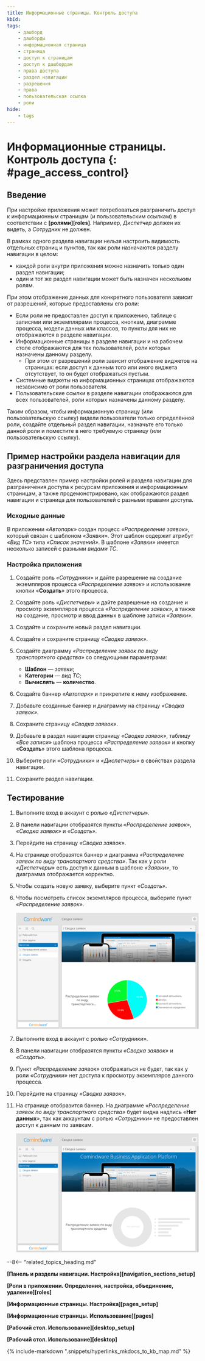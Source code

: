 ```yaml
---
title: Информационные страницы. Контроль доступа
kbId:
tags:
    - дашборд
    - дашборды
    - информационная страница
    - страница
    - доступ к страницам
    - доступ к дашбордам
    - права доступа
    - раздел навигации
    - разрешения
    - права
    - пользовательская ссылка
    - роли
hide:
    - tags
---
```


# Информационные страницы. Контроль доступа {: #page_access_control}

## Введение

При настройке приложения может потребоваться разграничить доступ к информационным страницам (и пользовательским ссылкам) в соответствии с **[ролями][roles]**. Например, _Диспетчер_ должен их видеть, а _Сотрудник_ не должен.

В рамках одного раздела навигации нельзя настроить видимость отдельных страниц и пунктов, так как роли назначаются разделу навигации в целом:

- каждой роли внутри приложения можно назначить только один раздел навигации;
- один и тот же раздел навигации может быть назначен нескольким ролям.

При этом отображение данных для конкретного пользователя зависит от разрешений, которые предоставлены его роли:

- Если роли не предоставлен доступ к приложению, таблице с записями или экземплярами процесса, кнопкам, диаграмме процесса, модели данных или классов, то пункты для них не отображаются в разделе навигации.
- Информационные страницы в разделе навигации и на рабочем столе отображаются для тех пользователей, роли которых назначены данному разделу.
    - При этом от разрешений роли зависит отображение виджетов на страницах: если доступ к данным того или иного виджета отсутствует, то он будет отображаться пустым.
- Системные виджеты на информационных страницах отображаются независимо от роли пользователя.
- Пользовательские ссылки в разделе навигации отображаются для всех пользователей, роли которых назначены данному разделу.

Таким образом, чтобы информационную страницу (или пользовательскую ссылку) видели пользователи только определённой роли, создайте отдельный раздел навигации, назначьте его только данной роли и поместите в него требуемую страницу (или пользовательскую ссылку).

## Пример настройки раздела навигации для разграничения доступа

Здесь представлен пример настройки ролей и раздела навигации для разграничения доступа к ресурсам приложения и информационным страницам, а также продемонстрировано, как отображаются раздел навигации и страница для пользователей с разными правами доступа.

### Исходные данные

В приложении _«Автопарк»_ создан процесс _«Распределение заявок»_, который связан с шаблоном _«Заявки»_. Этот шаблон содержит атрибут _«Вид ТС»_ типа _«Список значений»_. В шаблоне _«Заявки»_ имеется несколько записей с разными _видами ТС_.

### Настройка приложения

1. Создайте роль _«Сотрудники»_ и дайте разрешение на создание экземпляров процесса _«Распределение заявок»_ и использование кнопки «**Создать**» этого процесса.
2. Создайте роль _«Диспетчеры»_ и дайте разрешение на создание и просмотр экземпляров процесса _«Распределение заявок»_, а также на создание, просмотр и ввод данных в шаблоне записи _«Заявки»_.
3. Создайте и сохраните новый раздел навигации.
4. Создайте и сохраните страницу _«Сводка заявок»_.
5. Создайте диаграмму _«Распределение заявок по виду транспортного средства»_ со следующими параметрами:

    - **Шаблон** — _заявки_;
    - **Категории** — _вид ТС_;
    - **Вычислять** — **количество**.

6. Создайте баннер _«Автопарк»_ и прикрепите к нему изображение.
7. Добавьте созданные баннер и диаграмму на страницу _«Сводка заявок»_.
8. Сохраните страницу _«Сводка заявок»_.
9. Добавьте в раздел навигации страницу _«Сводка заявок»_, таблицу _«Все записи»_ шаблона процесса _«Распределение заявок»_ и кнопку «**Создать**» этого шаблона процесса.
10. Выберите роли _«Сотрудники»_ и _«Диспетчеры»_ в свойствах раздела навигации.
11. Сохраните раздел навигации.

## Тестирование

1. Выполните вход в аккаунт с ролью _«Диспетчеры»_.
2. В панели навигации отобразятся пункты _«Распределение заявок»_, _«Сводка заявок»_ и _«Создать»_.
3. Перейдите на страницу _«Сводка заявок»_.
4. На странице отобразятся баннер и диаграмма _«Распределение заявок по виду транспортного средства»_. Так как у роли _«Диспетчеры»_ есть доступ к данным в шаблоне _«Заявки»_, то диаграмма отображается корректно.
5. Чтобы создать новую заявку, выберите пункт _«Создать»_.
6. Чтобы посмотреть список экземпляров процесса, выберите пункт _«Распределение заявок»_.

    _![Отображение виджетов на странице «Сводка заявок» при наличии доступа к данным](img/page_access_control_full_access.png)_

7. Выполните вход в аккаунт с ролью _«Сотрудники»_.
8. В панели навигации отобразятся пункты _«Сводка заявок»_ и _«Создать»_.
9. Пункт _«Распределение заявок»_ отображаться не будет, так как у роли _«Сотрудники»_ нет доступа к просмотру экземпляров данного процесса.
10. Перейдите на страницу _«Сводка заявок»_.
11. На странице отобразится баннер. На диаграмме _«Распределение заявок по виду транспортного средства»_ будет видна надпись «**Нет данных**», так как аккаунтам с ролью _«Сотрудники»_ не предоставлен доступ к данным по заявкам.

    _![Отображение виджетов на странице «Сводка заявок» при отсутствии доступа к данным](img/page_access_control_partial_access.png)_

--8<-- "related_topics_heading.md"

**[Панель и разделы навигации. Настройка][navigation_sections_setup]**

**[Роли в приложении. Определения, настройка, объединение, удаление][roles]**

**[Информационные страницы. Настройка][pages_setup]**

**[Информационные страницы. Использование][pages]**

**[Рабочий стол. Использование][desktop_setup]**

**[Рабочий стол. Использование][desktop]**

{%
include-markdown ".snippets/hyperlinks_mkdocs_to_kb_map.md"
%}
